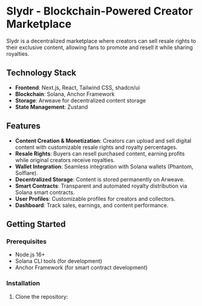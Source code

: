 # Slydr - Blockchain-Powered Creator Marketplace

Slydr is a decentralized marketplace where creators can sell resale rights to their exclusive content, allowing fans to promote and resell it while sharing royalties.

## Technology Stack

- **Frontend**: Next.js, React, Tailwind CSS, shadcn/ui
- **Blockchain**: Solana, Anchor Framework
- **Storage**: Arweave for decentralized content storage
- **State Management**: Zustand

## Features

- **Content Creation & Monetization**: Creators can upload and sell digital content with customizable resale rights and royalty percentages.
- **Resale Rights**: Buyers can resell purchased content, earning profits while original creators receive royalties.
- **Wallet Integration**: Seamless integration with Solana wallets (Phantom, Solflare).
- **Decentralized Storage**: Content is stored permanently on Arweave.
- **Smart Contracts**: Transparent and automated royalty distribution via Solana smart contracts.
- **User Profiles**: Customizable profiles for creators and collectors.
- **Dashboard**: Track sales, earnings, and content performance.

## Getting Started

### Prerequisites

- Node.js 16+
- Solana CLI tools (for development)
- Anchor Framework (for smart contract development)

### Installation

1. Clone the repository:

